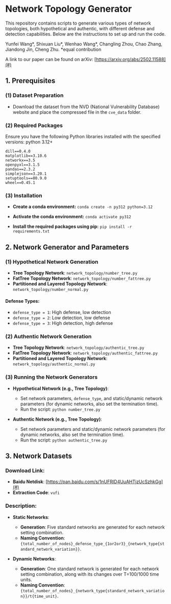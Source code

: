 # Network Topology Generator

This repository contains scripts to generate various types of network topologies, both hypothetical and authentic, with different defense and detection capabilities. Below are the instructions to set up and run the code.

Yunfei Wang*, Shixuan Liu*, Wenhao Wang*, Changling Zhou, Chao Zhang, Jiandong Jin, Cheng Zhu.
*equal contribution

A link to our paper can be found on arXiv: [https://arxiv.org/abs/2502.11588](#)

## 1. Prerequisites

### (1) Dataset Preparation
- Download the dataset from the NVD (National Vulnerability Database) website and place the compressed file in the `cve_data` folder.

### (2) Required Packages
Ensure you have the following Python libraries installed with the specified versions:
python  3.12+

```plaintext
dill==0.4.0
matplotlib==3.10.6
networkx==3.5
openpyxl==3.1.5
pandas==2.3.2
simplejson==3.20.1
setuptools==80.9.0
wheel==0.45.1
```

### (3) Installation

- **Create a conda environment:** `conda create -n py312 python=3.12`

- **Activate the conda environment:** `conda activate py312`

- **Install the required packages using pip:** `pip install -r requirements.txt`

## 2. Network Generator and Parameters

### (1) Hypothetical Network Generation
- **Tree Topology Network**: `network_topology/number_tree.py`
- **FatTree Topology Network**: `network_topology/number_fattree.py`
- **Partitioned and Layered Topology Network**: `network_topology/number_normal.py`

#### Defense Types:
- `defense_type = 1`: High defense, low detection
- `defense_type = 2`: Low detection, low defense
- `defense_type = 3`: High detection, high defense

### (2) Authentic Network Generation
- **Tree Topology Network**: `network_topology/authentic_tree.py`
- **FatTree Topology Network**: `network_topology/authentic_fattree.py`
- **Partitioned and Layered Topology Network**: `network_topology/authentic_normal.py`

### (3) Running the Network Generators
- **Hypothetical Network (e.g., Tree Topology)**:
  - Set network parameters, `defense_type`, and static/dynamic network parameters (for dynamic networks, also set the termination time).
  - Run the script: `python number_tree.py`

- **Authentic Network (e.g., Tree Topology)**:
  - Set network parameters and static/dynamic network parameters (for dynamic networks, also set the termination time).
  - Run the script: `python authentic_tree.py`

## 3. Network Datasets

### Download Link:
- **Baidu Netdisk**: [https://pan.baidu.com/s/1nUFRID4UuAHTjzUcSzhkGg](#)
- **Extraction Code**: `vufi`

### Description:
- **Static Networks**:
  - **Generation**: Five standard networks are generated for each network setting combination.
  - **Naming Convention**: `{total_number_of_nodes}_defense_type_{1or2or3}_{network_type{standard_network_variation}}`.

- **Dynamic Networks**:
  - **Generation**: One standard network is generated for each network setting combination, along with its changes over T=100/1000 time units.
  - **Naming Convention**: `{total_number_of_nodes}_{network_type{standard_network_variation}}/t{time_unit}`.


